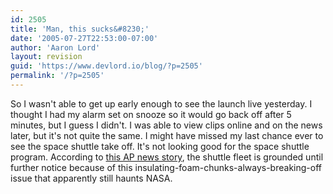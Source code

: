 ```yaml
---
id: 2505
title: 'Man, this sucks&#8230;'
date: '2005-07-27T22:53:00-07:00'
author: 'Aaron Lord'
layout: revision
guid: 'https://www.devlord.io/blog/?p=2505'
permalink: '/?p=2505'
---
```


So I wasn't able to get up early enough to see the launch live yesterday.  I thought I had my alarm set on snooze so it would go back off after 5 minutes, but I guess I didn't.  I was able to view clips online and on the news later, but it's not quite the same.  I might have missed my last chance ever to see the space shuttle take off.  It's not looking good for the space shuttle program.  According to <a href="http://news.yahoo.com/s/ap/20050728/ap_on_sc/space_shuttle/nc:2117;_ylt=Ap52JBr3XqKSbw9Akucu3SmHgsgF;_ylu=X3oDMTBiMW04NW9mBHNlYwMlJVRPUCUl">this AP news story</a>, the shuttle fleet is grounded until further notice because of this insulating-foam-chunks-always-breaking-off issue that apparently still haunts NASA.<div class="blogger-post-footer"></div>